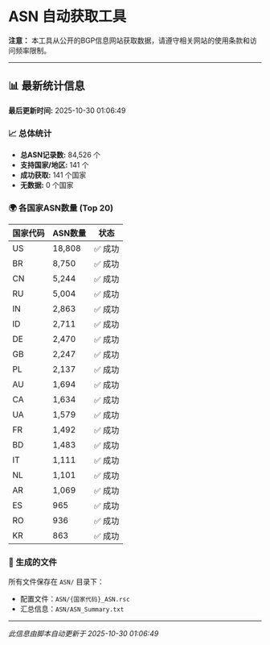 # ASN 自动获取工具

**注意：** 本工具从公开的BGP信息网站获取数据，请遵守相关网站的使用条款和访问频率限制。

---

## 📊 最新统计信息

**最后更新时间:** 2025-10-30 01:06:49

### 📈 总体统计
- **总ASN记录数:** 84,526 个
- **支持国家/地区:** 141 个
- **成功获取:** 141 个国家
- **无数据:** 0 个国家


### 🌍 各国家ASN数量 (Top 20)

| 国家代码 | ASN数量 | 状态 |
|---------|---------|------|
| US | 18,808 | ✅ 成功 |
| BR | 8,750 | ✅ 成功 |
| CN | 5,244 | ✅ 成功 |
| RU | 5,004 | ✅ 成功 |
| IN | 2,863 | ✅ 成功 |
| ID | 2,711 | ✅ 成功 |
| DE | 2,470 | ✅ 成功 |
| GB | 2,247 | ✅ 成功 |
| PL | 2,137 | ✅ 成功 |
| AU | 1,694 | ✅ 成功 |
| CA | 1,634 | ✅ 成功 |
| UA | 1,579 | ✅ 成功 |
| FR | 1,492 | ✅ 成功 |
| BD | 1,483 | ✅ 成功 |
| IT | 1,111 | ✅ 成功 |
| NL | 1,101 | ✅ 成功 |
| AR | 1,069 | ✅ 成功 |
| ES | 965 | ✅ 成功 |
| RO | 936 | ✅ 成功 |
| KR | 863 | ✅ 成功 |

### 📁 生成的文件

所有文件保存在 `ASN/` 目录下：
- 配置文件：`ASN/{国家代码}_ASN.rsc`
- 汇总信息：`ASN/ASN_Summary.txt`

---

*此信息由脚本自动更新于 2025-10-30 01:06:49*
